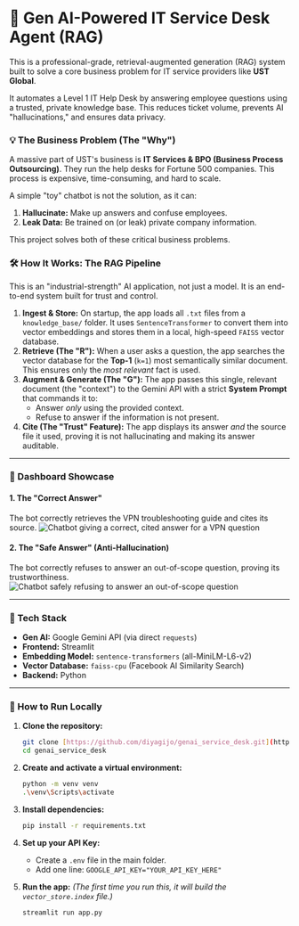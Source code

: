 # 🤖 Gen AI-Powered IT Service Desk Agent (RAG)

This is a professional-grade, retrieval-augmented generation (RAG) system built to solve a core business problem for IT service providers like **UST Global**.

It automates a Level 1 IT Help Desk by answering employee questions using a trusted, private knowledge base. This reduces ticket volume, prevents AI "hallucinations," and ensures data privacy.





### 💡 The Business Problem (The "Why")

A massive part of UST's business is **IT Services & BPO (Business Process Outsourcing)**. They run the help desks for Fortune 500 companies. This process is expensive, time-consuming, and hard to scale.

A simple "toy" chatbot is not the solution, as it can:
1.  **Hallucinate:** Make up answers and confuse employees.
2.  **Leak Data:** Be trained on (or leak) private company information.

This project solves both of these critical business problems.

### 🛠️ How It Works: The RAG Pipeline

This is an "industrial-strength" AI application, not just a model. It is an end-to-end system built for trust and control.



1.  **Ingest & Store:** On startup, the app loads all `.txt` files from a `knowledge_base/` folder. It uses `SentenceTransformer` to convert them into vector embeddings and stores them in a local, high-speed `FAISS` vector database.
2.  **Retrieve (The "R"):** When a user asks a question, the app searches the vector database for the **Top-1** (`k=1`) most semantically similar document. This ensures only the *most relevant* fact is used.
3.  **Augment & Generate (The "G"):** The app passes this single, relevant document (the "context") to the Gemini API with a strict **System Prompt** that commands it to:
    * Answer *only* using the provided context.
    * Refuse to answer if the information is not present.
4.  **Cite (The "Trust" Feature):** The app displays its answer *and* the source file it used, proving it is not hallucinating and making its answer auditable.

---

### 📸 Dashboard Showcase

#### 1. The "Correct Answer"
The bot correctly retrieves the VPN troubleshooting guide and cites its source.
![Chatbot giving a correct, cited answer for a VPN question](https://main_dash.png)

#### 2. The "Safe Answer" (Anti-Hallucination)
The bot correctly refuses to answer an out-of-scope question, proving its trustworthiness.
![Chatbot safely refusing to answer an out-of-scope question](https://dashboard.png)

---

### 🔧 Tech Stack

* **Gen AI:** Google Gemini API (via direct `requests`)
* **Frontend:** Streamlit
* **Embedding Model:** `sentence-transformers` (all-MiniLM-L6-v2)
* **Vector Database:** `faiss-cpu` (Facebook AI Similarity Search)
* **Backend:** Python

---

### 🏁 How to Run Locally

1.  **Clone the repository:**
    ```bash
    git clone [https://github.com/diyagijo/genai_service_desk.git](https://github.com/diyagijo/genai_service_desk.git)
    cd genai_service_desk
    ```

2.  **Create and activate a virtual environment:**
    ```bash
    python -m venv venv
    .\venv\Scripts\activate
    ```

3.  **Install dependencies:**
    ```bash
    pip install -r requirements.txt
    ```

4.  **Set up your API Key:**
    * Create a `.env` file in the main folder.
    * Add one line: `GOOGLE_API_KEY="YOUR_API_KEY_HERE"`

5.  **Run the app:**
    *(The first time you run this, it will build the `vector_store.index` file.)*
    ```bash
    streamlit run app.py

    ```

